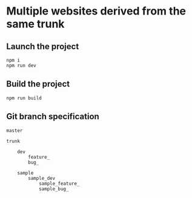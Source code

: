 # Multiple websites derived from the same trunk

## Launch the project

```
npm i
npm run dev
```

## Build the project

```
npm run build
```

## Git branch specification

```
master

trunk

    dev
        feature_
        bug_

    sample
        sample_dev
            sample_feature_
            sample_bug_
```